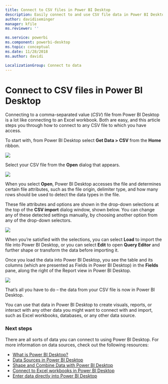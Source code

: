 ```yaml
---
title: Connect to CSV files in Power BI Desktop
description: Easily connect to and use CSV file data in Power BI Desktop
author: davidiseminger
manager: kfile
ms.reviewer: ''

ms.service: powerbi
ms.component: powerbi-desktop
ms.topic: conceptual
ms.date: 11/28/2018
ms.author: davidi

LocalizationGroup: Connect to data
---
```

# Connect to CSV files in Power BI Desktop
Connecting to a comma-separated value (*CSV*) file from Power BI Desktop is a lot like connecting to an Excel workbook. Both are easy, and this article steps you through how to connect to any CSV file to which you have access.

To start with, from Power BI Desktop select **Get Data > CSV** from the **Home** ribbon.

![](media/desktop-connect-csv/connect-to-csv_1.png)

Select your CSV file from the **Open** dialog that appears.

![](media/desktop-connect-csv/connect-to-csv_2.png)

When you select **Open**, Power BI Desktop accesses the file and determines certain file attributes, such as the file origin, delimiter type, and how many rows should be used to detect the data types in the file.

These file attributes and options are shown in the drop-down selections at the top of the **CSV import** dialog window, shown below. You can change any of these detected settings manually, by choosing another option from any of the drop-down selectors.

![](media/desktop-connect-csv/connect-to-csv_3.png)

When you’re satisfied with the selections, you can select **Load** to import the file into Power BI Desktop, or you can select **Edit** to open **Query Editor** and further shape or transform the data before importing it.

Once you load the data into Power BI Desktop, you see the table and its columns (which are presented as Fields in Power BI Desktop) in the **Fields** pane, along the right of the Report view in Power BI Desktop.

![](media/desktop-connect-csv/connect-to-csv_4.png)

That’s all you have to do – the data from your CSV file is now in Power BI Desktop.

You can use that data in Power BI Desktop to create visuals, reports, or interact with any other data you might want to connect with and import, such as Excel workbooks, databases, or any other data source.

### Next steps
﻿There are all sorts of data you can connect to using Power BI Desktop. For more information on data sources, check out the following resources:

* [What is Power BI Desktop?](desktop-what-is-desktop.md)
* [Data Sources in Power BI Desktop](desktop-data-sources.md)
* [Shape and Combine Data with Power BI Desktop](desktop-shape-and-combine-data.md)
* [Connect to Excel workbooks in Power BI Desktop](desktop-connect-excel.md)   
* [Enter data directly into Power BI Desktop](desktop-enter-data-directly-into-desktop.md)   

